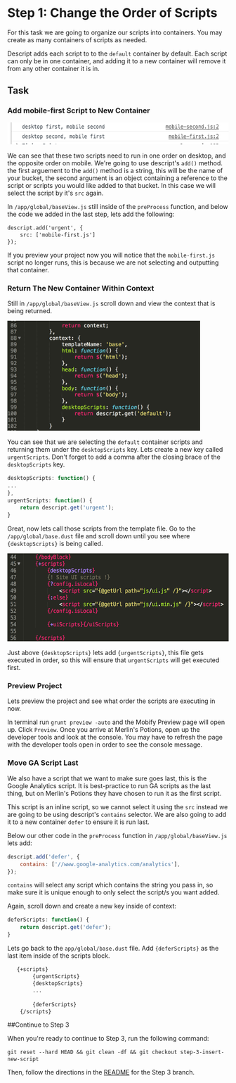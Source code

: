 # Step 1: Change the Order of Scripts

For this task we are going to organize our scripts into containers. You may create as many containers of scripts as needed. 

Descript adds each script to to the `default` container by default. Each script can only be in one container, and adding it to a new container will remove it from any other container it is in.

## Task

### Add mobile-first Script to New Container

<img src="/static/img/script-order.png?raw=true" height="50"/>

We can see that these two scripts need to run in one order on desktop, and the opposite order on mobile. We're going to use descript's `add()` method. the first arguement to the `add()` method is a string, this will be the name of your bucket, the second argument is an object containing a reference to the script or scripts you would like added to that bucket. In this case we will select the script by it's `src` again. 

In `/app/global/baseView.js` still inside of the `preProcess` function, and below the code we added in the last step, lets add the following:

```
descript.add('urgent', {
    src: ['mobile-first.js']
});
```

If you preview your project now you will notice that the `mobile-first.js` script no longer runs, this is because we are not selecting and outputting that container.

### Return The New Container Within Context

Still in `/app/global/baseView.js` scroll down and view the context that is being returned.

<img src="/static/img/baseView-context.png?raw=true" height="250"/>

You can see that we are selecting the `default` container scripts and returning them under the `desktopScripts` key. Lets create a new key called `urgentScripts`. Don't forget to add a comma after the closing brace of the `desktopScripts` key.

``` javascript
desktopScripts: function() {
...
},
urgentScripts: function() {
    return descript.get('urgent');
}
```

Great, now lets call those scripts from the template file.
Go to the `/app/global/base.dust` file and scroll down until you see where `{desktopScripts}` is being called.

<img src="/static/img/template-scripts.png?raw=true" height="200"/>

Just above `{desktopScripts}` lets add `{urgentScripts}`, this file gets executed in order, so this will ensure that `urgentScripts` will get executed first. 

### Preview Project
Lets preview the project and see what order the scripts are executing in now.

In terminal run `grunt preview -auto` and the Mobify Preview page will open up. Click `Preview`. Once you arrive at Merlin's Potions, open up the developer tools and look at the console. You may have to refresh the page with the developer tools open in order to see the console message.

### Move GA Script Last

We also have a script that we want to make sure goes last, this is the Google Analytics script. It is best-practice to run GA scripts as the last thing, but on Merlin's Potions they have chosen to run it as the first script.

This script is an inline script, so we cannot select it using the `src` instead we are going to be using descript's `contains` selector. We are also going to add it to a new container `defer` to ensure it is run last.

Below our other code in the `preProcess` function in `/app/global/baseView.js` lets add:

``` javascript
descript.add('defer', {
    contains: ['//www.google-analytics.com/analytics'],
});
```

`contains` will select any script which contains the string you pass in, so make sure it is unique enough to only select the script/s you want added.   

Again, scroll down and create a new key inside of context:

``` javascript
deferScripts: function() {
    return descript.get('defer');
}
```

Lets go back to the `app/global/base.dust` file. Add `{deferScripts}` as the last item inside of the scripts block.

```
   {+scripts}
        {urgentScripts}
        {desktopScripts}
        ...

        {deferScripts}
    {/scripts}
```

##Continue to Step 3

When you're ready to continue to Step 3, run the following command:

```
git reset --hard HEAD && git clean -df && git checkout step-3-insert-new-script
```

Then, follow the directions in the [README](https://github.com/mobify/workshop--descript/blob/step-3-insert-new-script/README.md) for the Step 3 branch.

